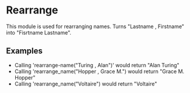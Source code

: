 Rearrange
=========

This module is used for rearranging names.
Turns "Lastname , Firstname" into "Fisrtname Lastname".

## Examples

* Calling 'rearrange-name("Turing , Alan")' would return "Alan Turing"
* Calling 'rearrange_name("Hopper , Grace M.") would return "Grace M. Hopper"
* Calling 'rearrange_name("Voltaire") would return "Voltaire"